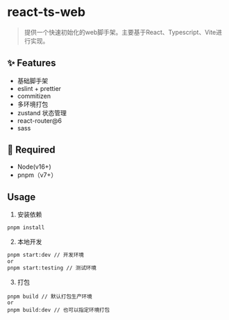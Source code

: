 # react-ts-web

> 提供一个快速初始化的web脚手架。主要基于React、Typescript、Vite进行实现。

## ✨ Features

- 基础脚手架
- eslint + prettier
- commitizen
- 多环境打包
- zustand 状态管理
- react-router@6
- sass

## 🔧 Required

- Node(v16+)
- pnpm（v7+）

## Usage

1. 安装依赖

```bash
pnpm install
```

2. 本地开发

```bash
pnpm start:dev // 开发环境
or
pnpm start:testing // 测试环境
```

3. 打包

```pnpm
pnpm build // 默认打包生产环境
or
pnpm build:dev // 也可以指定环境打包
```
